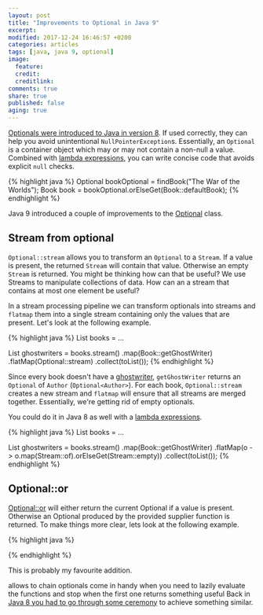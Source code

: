 ```yaml
---
layout: post
title: "Improvements to Optional in Java 9"
excerpt:
modified: 2017-12-24 16:46:57 +0200
categories: articles
tags: [java, java 9, optional]
image:
  feature:
  credit:
  creditlink:
comments: true
share: true
published: false
aging: true
---
```

[Optionals were introduced to Java in version 8]({{site.url}}/articles/optionals-in-java-8/).
If used correctly, they can help you avoid unintentional `NullPointerException`s.
Essentially, an `Optional` is a container object which may or may not contain a non-null a value.
Combined with [lambda expressions]({{site.url}}/articles/java-8-lambda-expressions/), you can write concise code that avoids explicit `null` checks.

{% highlight java %}
Optional<Book> bookOptional = findBook("The War of the Worlds");
Book book = bookOptional.orElseGet(Book::defaultBook);
{% endhighlight %}

Java 9 introduced a couple of improvements to the [Optional](https://docs.oracle.com/javase/9/docs/api/java/util/Optional.html) class.

## Stream from optional

`Optional::stream` allows you to transform an `Optional` to a `Stream`.
If a value is present, the returned `Stream` will contain that value.
Otherwise an empty `Stream` is returned.
You might be thinking how can that be useful?
We use Streams to manipulate collections of data.
How can an a stream that contains at most one element be useful?

In a stream processing pipeline we can transform optionals into streams and `flatmap` them into a single stream containing only the values that are present.
Let's look at the following example.

{% highlight java %}
List<Book> books = ...

List<Author> ghostwriters = books.stream()
  .map(Book::getGhostWriter)
  .flatMap(Optional::stream)
  .collect(toList());
{% endhighlight %}

Since every book doesn't have a [ghostwriter](https://en.wikipedia.org/wiki/Ghostwriter), `getGhostWriter` returns an `Optional` of `Author` (`Optional<Author>`).
For each book, `Optional::stream` creates a new stream and `flatmap` will ensure that all streams are merged together.
Essentially, we're getting rid of empty optionals.

You could do it in Java 8 as well with a [lambda expressions]({{site.url}}/articles/java-8-lambda-expressions/).

{% highlight java %}
List<Book> books = ...

List<Author> ghostwriters = books.stream()
  .map(Book::getGhostWriter)
  .flatMap(o -> o.map(Stream::of).orElseGet(Stream::empty))
  .collect(toList());
{% endhighlight %}

## Optional::or

[Optional::or](https://docs.oracle.com/javase/9/docs/api/java/util/Optional.html#or-java.util.function.Supplier-) will either return the current Optional if a value is present.
Otherwise an Optional produced by the provided supplier function is returned.
To make things more clear, lets look at the following example.

{% highlight java %}

{% endhighlight %}

This is probably my favourite addition.

allows to chain optionals come in handy when you need to lazily evaluate the functions and stop when the first one returns something useful
Back in [Java 8 you had to go through some ceremony]({{site.url}}/articles/chaining-optionals-in-java-8/) to achieve something similar.
